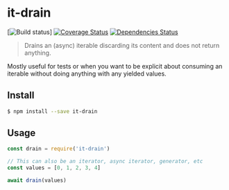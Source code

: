 # it-drain

[![Build status](https://github.com/achingbrain/it/actions/workflows/test.yml/badge.svg?branch=master)] [![Coverage Status](https://coveralls.io/repos/github/achingbrain/it/badge.svg?branch=master)](https://coveralls.io/github/achingbrain/it?branch=master) [![Dependencies Status](https://david-dm.org/achingbrain/it/status.svg?path=packages/it-drain)](https://david-dm.org/achingbrain/it?path=packages/it-drain)

> Drains an (async) iterable discarding its content and does not return anything.

Mostly useful for tests or when you want to be explicit about consuming an iterable without doing anything with any yielded values.

## Install

```sh
$ npm install --save it-drain
```

## Usage

```javascript
const drain = require('it-drain')

// This can also be an iterator, async iterator, generator, etc
const values = [0, 1, 2, 3, 4]

await drain(values)
```
